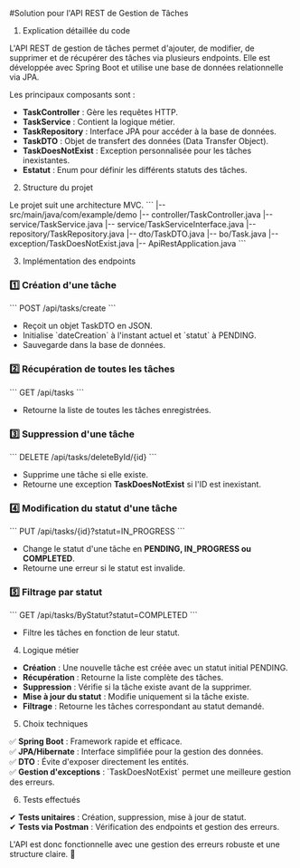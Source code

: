 #Solution pour l'API REST de Gestion de Tâches

1. Explication détaillée du code

L'API REST de gestion de tâches permet d'ajouter, de modifier, de supprimer et de récupérer des tâches via plusieurs endpoints. Elle est développée avec Spring Boot et utilise une base de données relationnelle via JPA.

Les principaux composants sont :

- **TaskController** : Gère les requêtes HTTP.
- **TaskService** : Contient la logique métier.
- **TaskRepository** : Interface JPA pour accéder à la base de données.
- **TaskDTO** : Objet de transfert des données (Data Transfer Object).
- **TaskDoesNotExist** : Exception personnalisée pour les tâches inexistantes.
- **Estatut** : Enum pour définir les différents statuts des tâches.

2. Structure du projet

Le projet suit une architecture MVC.
\`\`\`
|-- src/main/java/com/example/demo
    |-- controller/TaskController.java
    |-- service/TaskService.java
    |-- service/TaskServiceInterface.java
    |-- repository/TaskRepository.java
    |-- dto/TaskDTO.java
    |-- bo/Task.java
    |-- exception/TaskDoesNotExist.java
    |-- ApiRestApplication.java
\`\`\`

3. Implémentation des endpoints

### 1️⃣ Création d'une tâche
\`\`\`
POST /api/tasks/create
\`\`\`
- Reçoit un objet TaskDTO en JSON.
- Initialise \`dateCreation\` à l'instant actuel et \`statut\` à PENDING.
- Sauvegarde dans la base de données.

### 2️⃣ Récupération de toutes les tâches
\`\`\`
GET /api/tasks
\`\`\`
- Retourne la liste de toutes les tâches enregistrées.

### 3️⃣ Suppression d'une tâche
\`\`\`
DELETE /api/tasks/deleteById/{id}
\`\`\`
- Supprime une tâche si elle existe.
- Retourne une exception **TaskDoesNotExist** si l'ID est inexistant.

### 4️⃣ Modification du statut d'une tâche
\`\`\`
PUT /api/tasks/{id}?statut=IN_PROGRESS
\`\`\`
- Change le statut d'une tâche en **PENDING, IN_PROGRESS ou COMPLETED**.
- Retourne une erreur si le statut est invalide.

### 5️⃣ Filtrage par statut
\`\`\`
GET /api/tasks/ByStatut?statut=COMPLETED
\`\`\`
- Filtre les tâches en fonction de leur statut.

4. Logique métier

- **Création** : Une nouvelle tâche est créée avec un statut initial PENDING.
- **Récupération** : Retourne la liste complète des tâches.
- **Suppression** : Vérifie si la tâche existe avant de la supprimer.
- **Mise à jour du statut** : Modifie uniquement si la tâche existe.
- **Filtrage** : Retourne les tâches correspondant au statut demandé.

5. Choix techniques

✅ **Spring Boot** : Framework rapide et efficace.  
✅ **JPA/Hibernate** : Interface simplifiée pour la gestion des données.  
✅ **DTO** : Évite d'exposer directement les entités.  
✅ **Gestion d'exceptions** : \`TaskDoesNotExist\` permet une meilleure gestion des erreurs.

6. Tests effectués

✔ **Tests unitaires** : Création, suppression, mise à jour de statut.  
✔ **Tests via Postman** : Vérification des endpoints et gestion des erreurs.

L'API est donc fonctionnelle avec une gestion des erreurs robuste et une structure claire. 🚀
